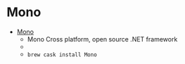 # Mono
- [Mono](https://www.mono-project.com/)
  -  Mono Cross platform, open source .NET framework
  - 
  - `brew cask install Mono`
